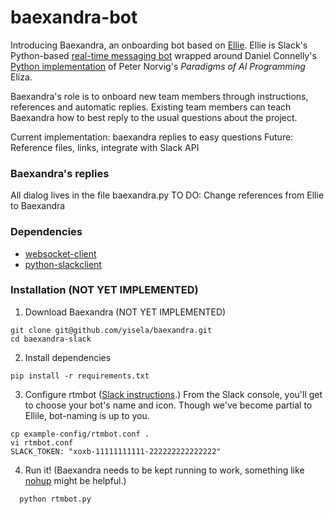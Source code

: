 # baexandra-bot
Introducing Baexandra, an onboarding bot based on [Ellie](https://github.com/christinac/ellie-slack/tree/master/plugins/ellie). Ellie is Slack's Python-based [real-time messaging bot](https://github.com/slackhq/python-rtmbot) wrapped around  Daniel Connelly's [Python implementation](https://github.com/dhconnelly/paip-python) of Peter Norvig's *Paradigms of AI Programming* Eliza.

Baexandra's role is to onboard new team members through instructions, references and automatic replies. Existing team members can teach Baexandra how to best reply to the usual questions about the project. 

Current implementation: baexandra replies to easy questions
Future: Reference files, links, integrate with Slack API

### Baexandra's replies
All dialog lives in the file baexandra.py
TO DO: Change references from Ellie to Baexandra

### Dependencies
* [websocket-client](https://pypi.python.org/pypi/websocket-client/)
* [python-slackclient](https://github.com/slackhq/python-slackclient)

### Installation (NOT YET IMPLEMENTED)

1. Download Baexandra
 (NOT YET IMPLEMENTED)
  ````
  git clone git@github.com/yisela/baexandra.git
  cd baexandra-slack
  ````

2. Install dependencies

  ````
  pip install -r requirements.txt
  ````

3. Configure rtmbot ([Slack instructions](https://christinac.slack.com/services/new/bot).) From the Slack console, you'll get to choose your bot's name and icon. Though we've become partial to Ellile, bot-naming is up to you.

  ````
  cp example-config/rtmbot.conf .
  vi rtmbot.conf
  SLACK_TOKEN: "xoxb-11111111111-222222222222222"
  ````

4. Run it! (Baexandra needs to be kept running to work, something like [nohup](http://linux.die.net/man/1/nohup) might be helpful.)

````
  python rtmbot.py
````
